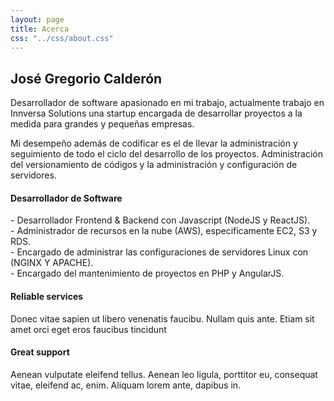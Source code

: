 ```yaml
---
layout: page
title: Acerca
css: "../css/about.css"
---
```


<div class="aboutus-section">
        <div class="">
            <div class="">
                <div class="col-md-6">
                    <div class="aboutus">
                        <h2 class="aboutus-title">José Gregorio Calderón</h2>
                        <p class="aboutus-text">Desarrollador de software apasionado en mi trabajo, actualmente trabajo en Innversa Solutions una startup encargada de desarrollar proyectos a la medida para grandes y pequeñas empresas.</p>
                        <p class="aboutus-text">Mi desempeño además de codificar es el de llevar la administración y seguimiento de todo el ciclo del desarrollo de los proyectos. Administración del versionamiento de códigos y la administración y configuración de servidores. </p>
                    </div>
                </div>
                <div class="col-md-6">
                    <div class="feature">
                        <div class="feature-box">
                            <div class="clearfix">
                                <div class="iconset">
                                    <i class="fab fa-node-js fa-3x"></i>
                                </div>
                                <div class="feature-content">
                                    <h4>Desarrollador de Software</h4>
                                    <p> - Desarrollador Frontend & Backend con Javascript (NodeJS y ReactJS).<br/>
                                        - Administrador de recursos en la nube (AWS), especificamente EC2, S3 y RDS.<br/>
                                        - Encargado de administrar las configuraciones de servidores Linux con (NGINX Y APACHE).<br/>
                                        - Encargado del mantenimiento de proyectos en PHP y AngularJS.</p>
                                </div>
                            </div>
                        </div>
                        <div class="feature-box">
                            <div class="clearfix">
                                <div class="iconset">
                                    <i class="fas fa-laptop-code fa-3x"></i>
                                </div>
                                <div class="feature-content">
                                    <h4>Reliable services</h4>
                                    <p>Donec vitae sapien ut libero venenatis faucibu. Nullam quis ante. Etiam sit amet orci eget eros faucibus tincidunt</p>
                                </div>
                            </div>
                        </div>
                        <div class="feature-box">
                            <div class="clearfix">
                                <div class="iconset">
                                    <i class="fas fa-laptop-code fa-3x"></i>
                                </div>
                                <div class="feature-content">
                                    <h4>Great support</h4>
                                    <p>Aenean vulputate eleifend tellus. Aenean leo ligula, porttitor eu, consequat vitae, eleifend ac, enim. Aliquam lorem ante, dapibus in.</p>
                                </div>
                            </div>
                        </div>
                    </div>
                </div>
            </div>
        </div>
</div>

